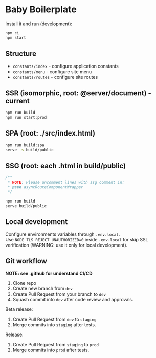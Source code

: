 # Baby Boilerplate

Install it and run (development):

```bash
npm ci
npm start
```

## Structure
- `constants/index` - configure application constants
- `constants/menu` - configure site menu
- `constants/routes` - configure site routes

## SSR (isomorphic, root: @server/document) - current
```bash
npm run build
npm run start:prod
```

## SPA (root: ./src/index.html)
```bash
npm run build:spa
serve -s build/public
```

## SSG (root: each .html in build/public)
```typescript
/**
 * NOTE: Please uncomment lines with ssg comment in:
 * @see asyncRouteComponentWrapper
 */
```
```bash
npm run build
serve build/public
```

## Local development
Configure environments variables through `.env.local`.   
Use `NODE_TLS_REJECT_UNAUTHORIZED=0` inside `.env.local` for skip SSL verification (WARNING: use it only for local development).

## Git workflow

**NOTE: see .github for understand CI/CD**

1. Clone repo
2. Create new branch from `dev`
3. Create Pull Request from your branch to `dev`
4. Squash commit into `dev` after code review and approvals.

Beta release:

1. Create Pull Request from `dev` to `staging`
2. Merge commits into `staging` after tests.

Release:

1. Create Pull Request from `staging` to `prod`
2. Merge commits into `prod` after tests.
